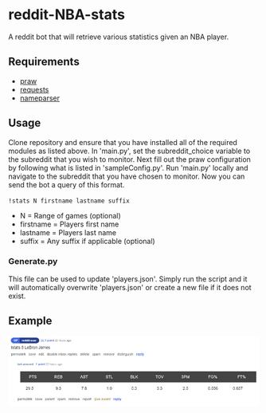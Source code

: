 # reddit-NBA-stats
A reddit bot that will retrieve various statistics given an NBA player.

## Requirements
* [praw](https://praw.readthedocs.io/en/latest/)
* [requests](https://requests.readthedocs.io/en/master/)
* [nameparser](https://github.com/derek73/python-nameparser)

## Usage 
Clone repository and ensure that you have installed all of the required modules as listed above. In 'main.py', set the subreddit_choice variable to the subreddit that you wish to monitor. Next fill out the praw configuration by following what is listed in 'sampleConfig.py'. Run 'main.py' locally and navigate to the subreddit that you have chosen to monitor. Now you can send the bot a query of this format.

`!stats N firstname lastname suffix`

* N = Range of games (optional)
* firstname = Players first name
* lastname = Players last name
* suffix = Any suffix if applicable (optional)

### Generate.py
This file can be used to update 'players.json'. Simply run the script and it will automatically overwrite 'players.json' or create a new file if it does not exist.

## Example
![](images/cMP2SD0.png)
